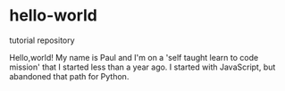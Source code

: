 # hello-world
tutorial repository

Hello,world! My name is Paul and I'm on a 'self taught learn to code mission' that I started less than a year ago.  I started with JavaScript, but abandoned that path for Python.
